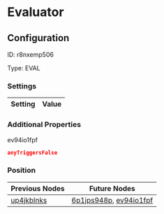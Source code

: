 # Evaluator
## Configuration
ID:  r8nxemp506

Type: EVAL 


### Settings
| Setting | Value  |
| :------------------------ | ---------------------------------------- |
 




### Additional Properties
ev94io1fpf
 ```json 
anyTriggersFalse
```




### Position
| Previous Nodes | Future Nodes |
| :------------- | ------------ |
| [up4jkblnks](./up4jkblnks.md) | [6p1jps948p](./6p1jps948p.md), [ev94io1fpf](./ev94io1fpf.md) |